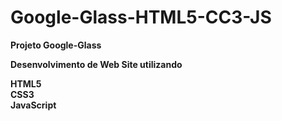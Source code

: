 # Google-Glass-HTML5-CC3-JS

<b>Projeto Google-Glass</b> <br/>

<b>Desenvolvimento de Web Site utilizando<b> <br/>

HTML5<br/>
CSS3<br/>
JavaScript<br/>
